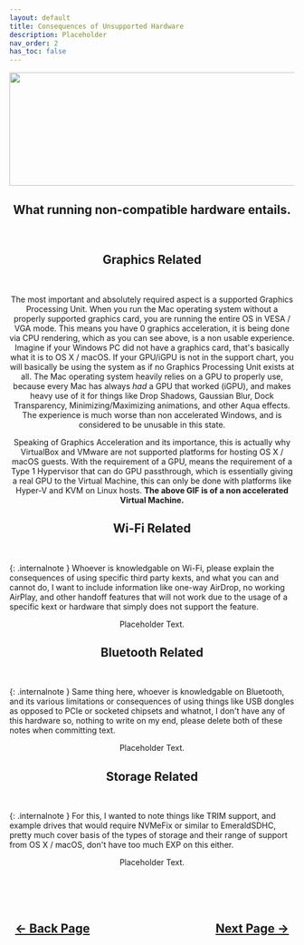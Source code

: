 ```yaml
---
layout: default
title: Consequences of Unsupported Hardware
description: Placeholder
nav_order: 2
has_toc: false
---
```


<style>
  .navigation-container {
    display: flex;
    justify-content: space-between;
    align-items: center;
    width: 100%;
  }
  
  .nav-button {
    margin: 10px;
  }
</style>

<p align="center">
  <img width="650" height="200" src="../../assets/Headers/Header-ConsequencesOfUHW.png">
</p>

<h2 align="center">What running non-compatible hardware entails.</h2>
<br>

<h2 align="center">Graphics Related</h2>
<br>
<div align="center">
<a href=""><img src="../../assets/Carnations/HighSierraNoGPUAccel.gif" alt=""></a>
</div>
<p align="center">The most important and absolutely required aspect is a supported Graphics Processing Unit. When you run the Mac operating system without a properly supported graphics card, you are running the entire OS in VESA / VGA mode. This means you have 0 graphics acceleration, it is being done via CPU rendering, which as you can see above, is a non usable experience. Imagine if your Windows PC did not have a graphics card, that's basically what it is to OS X / macOS. If your GPU/iGPU is not in the support chart, you will basically be using the system as if no Graphics Processing Unit exists at all. The Mac operating system heavily relies on a GPU to properly use, because every Mac has always <i>had</i> a GPU that worked (iGPU), and makes heavy use of it for things like Drop Shadows, Gaussian Blur, Dock Transparency, Minimizing/Maximizing animations, and other Aqua effects. The experience is much worse than non accelerated Windows, and is considered to be unusable in this state.</p>

<p align="center">Speaking of Graphics Acceleration and its importance, this is actually why VirtualBox and VMware are not supported platforms for hosting OS X / macOS guests. With the requirement of a GPU, means the requirement of a Type 1 Hypervisor that can do GPU passthrough, which is essentially giving a real GPU to the Virtual Machine, this can only be done with platforms like Hyper-V and KVM on Linux hosts. <b>The above GIF is of a non accelerated Virtual Machine.</b></p>

<h2 align="center">Wi-Fi Related</h2>
<br>

{: .internalnote }
Whoever is knowledgable on Wi-Fi, please explain the consequences of using specific third party kexts, and what you can and cannot do, I want to include information like one-way AirDrop, no working AirPlay, and other handoff features that will not work due to the usage of a specific kext or hardware that simply does not support the feature.

<p align="center">Placeholder Text.</p>

<h2 align="center">Bluetooth Related</h2>
<br>

{: .internalnote }
Same thing here, whoever is knowledgable on Bluetooth, and its various limitations or consequences of using things like USB dongles as opposed to PCIe or socketed chipsets and whatnot, I don't have any of this hardware so, nothing to write on my end, please delete both of these notes when committing text.

<p align="center">Placeholder Text.</p>

<h2 align="center">Storage Related</h2>
<br>

{: .internalnote }
For this, I wanted to note things like TRIM support, and example drives that would require NVMeFix or similar to EmeraldSDHC, pretty much cover basis of the types of storage and their range of support from OS X / macOS, don't have too much EXP on this either.

<p align="center">Placeholder Text.</p>

<br>
<h2 align="center">
  <br>
  <div class="navigation-container">
    <a class="nav-button" href="../01-Importance">&larr; Back Page</a>
    <a class="nav-button" href="../03-KnowYourHardware/index">Next Page &rarr;</a>
  </div>
  <br>
</h2>
